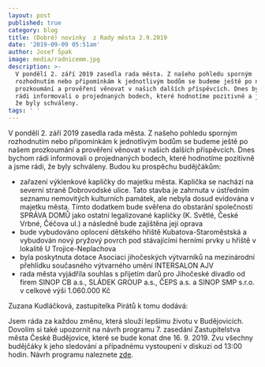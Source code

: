 ```yaml
---
layout: post
published: true
category: blog
title: (Dobré) novinky  z Rady města 2.9.2019
date: '2019-09-09 05:51am'
author: Josef Špak
image: media/radnicemm.jpg
description: >-
  V pondělí 2. září 2019 zasedla rada města. Z našeho pohledu sporným
  rozhodnutím nebo připomínkám k jednotlivým bodům se budeme ještě po našem
  prozkoumání a prověření věnovat v našich dalších příspěvcích. Dnes bychom, ale
  rádi informovali o projednaných bodech, které hodnotíme pozitivně a jsme rádi,
  že byly schváleny.
tags: ' '
---
```

V pondělí 2. září 2019 zasedla rada města. Z našeho pohledu sporným rozhodnutím nebo připomínkám k jednotlivým bodům se budeme ještě po našem prozkoumání a prověření věnovat v našich dalších příspěvcích. Dnes bychom rádi informovali o projednaných bodech, které hodnotíme pozitivně a jsme rádi, že byly schváleny. Budou ku prospěchu budějčákům: 

* zařazení výklenkové kapličky do majetku města. Kaplička se nachází na severní straně Dobrovodské ulice. Tato stavba je zahrnuta v ústředním seznamu nemovitých kulturních památek, ale nebyla dosud evidována v majetku města. Tímto dodatkem bude svěřena do obstarání společnosti SPRÁVA DOMŮ jako ostatní legalizované kapličky (K. Světlé, České Vrbné, Čéčova ul.) a následně bude zajištěna její oprava
* bude vybudováno oplocení dětského hřiště Kubatova-Staroměstská a vybudován nový pryžový povrch pod stávajícími herními prvky u hřiště v lokalitě U Trojice-Neplachova
* byla poskytnuta dotace Asociaci jihočeských výtvarníků na mezinárodní přehlídku současného výtvarného umění INTERSALON AJV
* rada města vyjádřila souhlas s přijetím darů pro Jihočeské divadlo od firem SINOP CB a.s., SLÁDEK GROUP a.s., ČEPS a.s. a SINOP SMP s.r.o. v celkové výši 1.060.000 Kč



Zuzana Kudláčková, zastupitelka Pirátů k tomu dodává:

Jsem ráda za každou změnu, která slouží lepšímu životu v Budějovicích. Dovolím si také upozornit na návrh programu 7. zasedání Zastupitelstva města České Budějovice, které se bude konat dne 16. 9. 2019. Zvu všechny budějčáky k jeho sledování a případnému vystoupení v diskuzi od 13:00 hodin. Návrh programu naleznete [zde](https://cb.pirati.czprogram-zastupitelstva-16-9.pdf).
